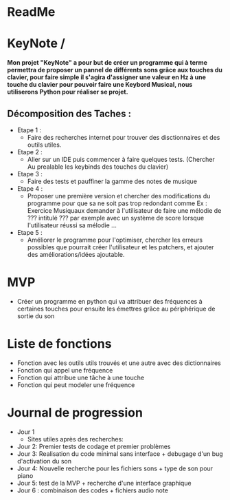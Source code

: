 # ReadMe

# KeyNote /

__Mon projet "KeyNote" a pour but de créer un programme qui à terme permettra de proposer un pannel de différents sons grâce aux touches du clavier,
pour faire simple il s'agira d'assigner une valeur en Hz à une touche du clavier pour pouvoir faire une Keybord Musical, nous utiliserons Python pour réaliser se projet.__

## Décomposition des Taches : 
  *  Etape 1 : 
     * Faire des recherches internet pour trouver des disctionnaires et des outils utiles.
  *  Etape 2 :
     * Aller sur un IDE puis commencer à faire quelques tests. (Chercher Au prealable les keybinds des touches du clavier)
  *  Etape 3 :
     * Faire des tests et pauffiner la gamme des notes de musique
  *  Etape 4 :
     * Proposer une première version et chercher des modifications du programme pour que sa ne soit pas trop redondant comme Ex : Exercice Musiquaux
     demander à l'utilisateur de faire une mélodie de ??? intitulé ??? par exemple avec un système de score lorsque l'utilisateur réussi sa mélodie ...
  * Etape 5 : 
     * Améliorer le programme pour l'optimiser, chercher les erreurs possibles que pourrait créer l'utilisateur et les patchers, et ajouter des améliorations/idées ajoutable.


# MVP
  * Créer un programme en python qui va attribuer des fréquences à certaines touches pour ensuite les émettres grâce au périphérique de sortie du son
   
# Liste de fonctions
  * Fonction avec les outils utils trouvés et une autre avec des dictionnaires
  * Fonction qui appel une fréquence
  * Fonction qui attribue une tâche à une touche
  * Fonction qui peut modeler une fréquence
# Journal de progression
  * Jour 1
    * Sites utiles après des recherches:
  * Jour 2: Premier tests de codage et premier problèmes
  * Jour 3: Realisation du code minimal sans interface + debugage d'un bug d'activation du son
  * Jour 4: Nouvelle recherche pour les fichiers sons + type de son pour piano
  * Jour 5: test de la MVP + recherche d'une interface graphique 
  * Jour 6 : combinaison des codes + fichiers audio note

